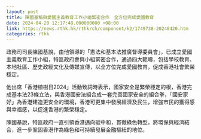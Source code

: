 ```yaml
---
layout: post
title: 陳國基稱與愛國主義教育工作小組緊密合作　全方位完成愛國教育
date: 2024-04-20 12:17:48.000000000 +08:00
link: https://news.rthk.hk/rthk/ch/component/k2/1749738-20240420.htm
categories: rthk
---
```


政務司司長陳國基說，由他領導的「憲法和基本法推廣督導委員會」，已成立愛國主義教育工作小組，特區政府會與小組緊密合作，通過四大範疇，包括學校教育、本地社區、歷史政經文化及傳媒宣傳，以全方位完成愛國教育，促成香港社會繁榮穩定。

他出席「香港植樹日2024」活動致詞時表示，國家安全是繁榮穩定的根，香港完成基本法23條立法，與香港國安法組合成一套完善國家安全的組合拳，「國安家好」為香港建造更安全的環境，香港可更集中發展經濟及民生，增強市民的獲得感與幸福感，以促進香港的繁榮穩定。

陳國基說，特區政府一直引領香港邁向碳中和，貫徹綠色轉型，將環保與經濟結合，進一步鞏固香港作為綠色和可持續發展金融樞紐的地位。
